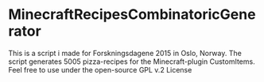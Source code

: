 # MinecraftRecipesCombinatoricGenerator
This is a script i made for Forskningsdagene 2015 in Oslo, Norway.
The script generates 5005 pizza-recipes for the Minecraft-plugin CustomItems.
Feel free to use under the open-source GPL v.2 License
